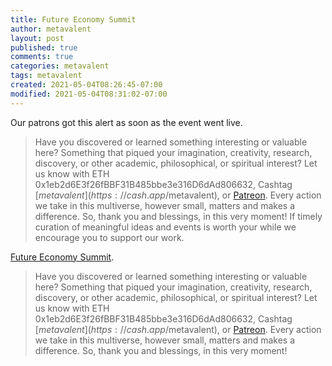 ```yaml
---
title: Future Economy Summit
author: metavalent
layout: post
published: true
comments: true
categories: metavalent
tags: metavalent
created: 2021-05-04T08:26:45-07:00
modified: 2021-05-04T08:31:02-07:00
---
```


Our patrons got this alert as soon as the event went live. 

> Have you discovered or learned something interesting or valuable here? Something that piqued your imagination, creativity, research, discovery, or other academic, philosophical, or spiritual interest? Let us know with ETH 0x1eb2d6E3f26fBBF31B485bbe3e316D6dAd806632, Cashtag [$metavalent](https://cash.app/$metavalent), or [Patreon](https://patreon.com/metavalent). Every action we take in this multiverse, however small, matters and makes a difference. So, thank you and blessings, in this very moment!
If timely curation of meaningful ideas and events is worth your while we encourage you to support our work.

[Future Economy Summit](https://www.patreon.com/posts/50851627).

> Have you discovered or learned something interesting or valuable here? Something that piqued your imagination, creativity, research, discovery, or other academic, philosophical, or spiritual interest? Let us know with ETH 0x1eb2d6E3f26fBBF31B485bbe3e316D6dAd806632, Cashtag [$metavalent](https://cash.app/$metavalent), or [Patreon](https://patreon.com/metavalent). Every action we take in this multiverse, however small, matters and makes a difference. So, thank you and blessings, in this very moment!